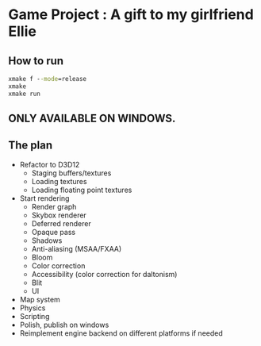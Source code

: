 # Game Project : A gift to my girlfriend Ellie

## How to run

```bat
xmake f --mode=release
xmake
xmake run
```

## ONLY AVAILABLE ON WINDOWS.

## The plan

- Refactor to D3D12
    - Staging buffers/textures
    - Loading textures
    - Loading floating point textures
- Start rendering
    - Render graph
    - Skybox renderer
    - Deferred renderer
    - Opaque pass
    - Shadows
    - Anti-aliasing (MSAA/FXAA)
    - Bloom
    - Color correction
    - Accessibility (color correction for daltonism)
    - Blit
    - UI
- Map system
- Physics
- Scripting
- Polish, publish on windows
- Reimplement engine backend on different platforms if needed
